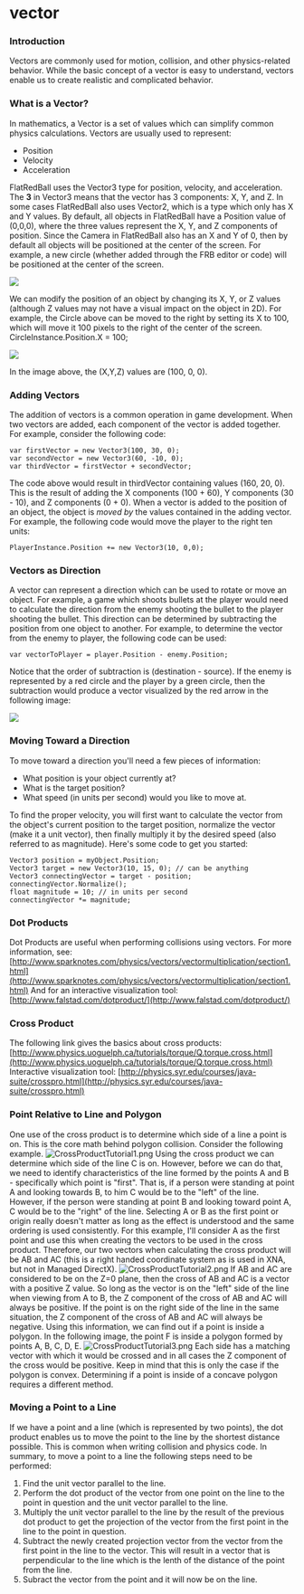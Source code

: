# vector

### Introduction

Vectors are commonly used for motion, collision, and other physics-related behavior. While the basic concept of a vector is easy to understand, vectors enable us to create realistic and complicated behavior.

### What is a Vector?

In mathematics, a Vector is a set of values which can simplify common physics calculations. Vectors are usually used to represent:

* Position
* Velocity
* Acceleration

FlatRedBall uses the Vector3 type for position, velocity, and acceleration. The **3** in Vector3 means that the vector has 3 components: X, Y, and Z. In some cases FlatRedBall also uses Vector2, which is a type which only has X and Y values. By default, all objects in FlatRedBall have a Position value of (0,0,0), where the three values represent the X, Y, and Z components of position. Since the Camera in FlatRedBall also has an X and Y of 0, then by default all objects will be positioned at the center of the screen. For example, a new circle (whether added through the FRB editor or code) will be positioned at the center of the screen.

![](../../.gitbook/assets/2021-02-img\_60390522c59ac.png)

We can modify the position of an object by changing its X, Y, or Z values (although Z values may not have a visual impact on the object in 2D). For example, the Circle above can be moved to the right by setting its X to 100, which will move it 100 pixels to the right of the center of the screen. CircleInstance.Position.X = 100;

![](../../.gitbook/assets/2021-02-img\_603905764868e.png)

In the image above, the (X,Y,Z) values are (100, 0, 0).

### Adding Vectors

The addition of vectors is a common operation in game development. When two vectors are added, each component of the vector is added together. For example, consider the following code:

```
var firstVector = new Vector3(100, 30, 0);
var secondVector = new Vector3(60, -10, 0);
var thirdVector = firstVector + secondVector;
```

The code above would result in thirdVector containing values (160, 20, 0). This is the result of adding the X components (100 + 60), Y components (30 - 10), and Z components (0 + 0). When a vector is added to the position of an object, the object is _moved by_ the values contained in the adding vector. For example, the following code would move the player to the right ten units:

```
PlayerInstance.Position += new Vector3(10, 0,0);
```

### Vectors as Direction

A vector can represent a direction which can be used to rotate or move an object. For example, a game which shoots bullets at the player would need to calculate the direction from the enemy shooting the bullet to the player shooting the bullet. This direction can be determined by subtracting the position from one object to another. For example, to determine the vector from the enemy to player, the following code can be used:

```
var vectorToPlayer = player.Position - enemy.Position;
```

Notice that the order of subtraction is (destination - source). If the enemy is represented by a red circle and the player by a green circle, then the subtraction would produce a vector visualized by the red arrow in the following image:

![](../../.gitbook/assets/2021-11-img\_61967362c3312.png)

### Moving Toward a Direction

To move toward a direction you'll need a few pieces of information:

* What position is your object currently at?
* What is the target position?
* What speed (in units per second) would you like to move at.

To find the proper velocity, you will first want to calculate the vector from the object's current position to the target position, normalize the vector (make it a unit vector), then finally multiply it by the desired speed (also referred to as magnitude). Here's some code to get you started:

```
Vector3 position = myObject.Position;
Vector3 target = new Vector3(10, 15, 0); // can be anything
Vector3 connectingVector = target - position;
connectingVector.Normalize();
float magnitude = 10; // in units per second
connectingVector *= magnitude;
```

### Dot Products

Dot Products are useful when performing collisions using vectors. For more information, see: [http://www.sparknotes.com/physics/vectors/vectormultiplication/section1.html](http://www.sparknotes.com/physics/vectors/vectormultiplication/section1.html) And for an interactive visualization tool: [http://www.falstad.com/dotproduct/](http://www.falstad.com/dotproduct/)

### Cross Product

The following link gives the basics about cross products: [http://www.physics.uoguelph.ca/tutorials/torque/Q.torque.cross.html](http://www.physics.uoguelph.ca/tutorials/torque/Q.torque.cross.html) Interactive visualization tool: [http://physics.syr.edu/courses/java-suite/crosspro.html](http://physics.syr.edu/courses/java-suite/crosspro.html)

### Point Relative to Line and Polygon

One use of the cross product is to determine which side of a line a point is on. This is the core math behind polygon collision. Consider the following example. ![CrossProductTutorial1.png](../../.gitbook/assets/migrated\_media-CrossProductTutorial1.png) Using the cross product we can determine which side of the line C is on. However, before we can do that, we need to identify characteristics of the line formed by the points A and B - specifically which point is "first". That is, if a person were standing at point A and looking towards B, to him C would be to the "left" of the line. However, if the person were standing at point B and looking toward point A, C would be to the "right" of the line. Selecting A or B as the first point or origin really doesn't matter as long as the effect is understood and the same ordering is used consistently. For this example, I'll consider A as the first point and use this when creating the vectors to be used in the cross product. Therefore, our two vectors when calculating the cross product will be AB and AC (this is a right handed coordinate system as is used in XNA, but not in Managed DirectX). ![CrossProductTutorial2.png](../../.gitbook/assets/migrated\_media-CrossProductTutorial2.png) If AB and AC are considered to be on the Z=0 plane, then the cross of AB and AC is a vector with a positive Z value. So long as the vector is on the "left" side of the line when viewing from A to B, the Z component of the cross of AB and AC will always be positive. If the point is on the right side of the line in the same situation, the Z component of the cross of AB and AC will always be negative. Using this information, we can find out if a point is inside a polygon. In the following image, the point F is inside a polygon formed by points A, B, C, D, E. ![CrossProductTutorial3.png](../../.gitbook/assets/migrated\_media-CrossProductTutorial3.png) Each side has a matching vector with which it would be crossed and in all cases the Z component of the cross would be positive. Keep in mind that this is only the case if the polygon is convex. Determining if a point is inside of a concave polygon requires a different method.

### Moving a Point to a Line

If we have a point and a line (which is represented by two points), the dot product enables us to move the point to the line by the shortest distance possible. This is common when writing collision and physics code. In summary, to move a point to a line the following steps need to be performed:

1. Find the unit vector parallel to the line.
2. Perform the dot product of the vector from one point on the line to the point in question and the unit vector parallel to the line.
3. Multiply the unit vector parallel to the line by the result of the previous dot product to get the projection of the vector from the first point in the line to the point in question.
4. Subtract the newly created projection vector from the vector from the first point in the line to the vector. This will result in a vector that is perpendicular to the line which is the lenth of the distance of the point from the line.
5. Subract the vector from the point and it will now be on the line.
